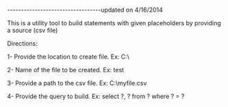 ----------------------------------updated on 4/16/2014

This is a utility tool to build statements with given placeholders by providing a source (csv file)

Directions:

1- Provide the location to create file. Ex: C:\\

2- Name of the file to be created. Ex: test

3- Provide a path to the csv file. Ex: C:\\myfile.csv

4- Provide the query to build. Ex: select ?, ? from ? where ? = ?

